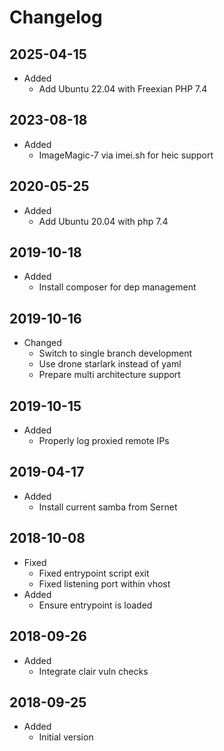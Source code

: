 # Changelog

## 2025-04-15

* Added
  * Add Ubuntu 22.04 with Freexian PHP 7.4

## 2023-08-18

* Added
  * ImageMagic-7 via imei.sh for heic support

## 2020-05-25

* Added
  * Add Ubuntu 20.04 with php 7.4

## 2019-10-18

* Added
  * Install composer for dep management

## 2019-10-16

* Changed
  * Switch to single branch development
  * Use drone starlark instead of yaml
  * Prepare multi architecture support

## 2019-10-15

* Added
  * Properly log proxied remote IPs

## 2019-04-17

* Added
  * Install current samba from Sernet

## 2018-10-08

* Fixed
  * Fixed entrypoint script exit
  * Fixed listening port within vhost
* Added
  * Ensure entrypoint is loaded

## 2018-09-26

* Added
  * Integrate clair vuln checks

## 2018-09-25

* Added
  * Initial version
